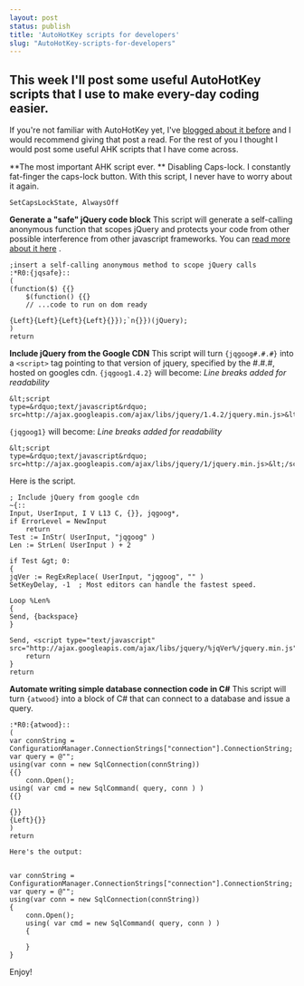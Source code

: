 ```yaml
---
layout: post
status: publish
title: 'AutoHotKey scripts for developers'
slug: "AutoHotKey-scripts-for-developers"
---
```


## This week I'll post some useful AutoHotKey scripts that I use to make every-day coding easier.


If you&#39;re not familiar with AutoHotKey yet, I&#39;ve [blogged about it before][1]  and I would recommend giving that post a read. For the rest of you I thought I would post some useful AHK scripts that I have come across.


**The most important AHK script ever. **
Disabling Caps-lock. I constantly fat-finger the caps-lock button. With this script, I never have to worry about it again.

    SetCapsLockState, AlwaysOff

**Generate a "safe" jQuery code block**
This script will generate a self-calling anonymous function that scopes jQuery and protects your code from other possible interference from other javascript frameworks. You can [read more about it here][2] .

    ;insert a self-calling anonymous method to scope jQuery calls
    :*R0:{jqsafe}::
    (
    (function($) {{} 
        $(function() {{}
        // ...code to run on dom ready

    {Left}{Left}{Left}{Left}{}});`n{}})(jQuery);
    )
    return

**Include jQuery from the Google CDN**
This script will turn `{jqgoog#.#.#}` into a `<script>` tag pointing to that version of jquery, specified by the #.#.#, hosted on googles cdn. `{jqgoog1.4.2}` will become: *Line breaks added for readability*

    &lt;script 
    type=&rdquo;text/javascript&rdquo; 
    src=http://ajax.googleapis.com/ajax/libs/jquery/1.4.2/jquery.min.js>&lt;/script&gt;

`{jqgoog1}` will become: *Line breaks added for readability*

    &lt;script 
    type=&rdquo;text/javascript&rdquo; 
    src=http://ajax.googleapis.com/ajax/libs/jquery/1/jquery.min.js>&lt;/script&gt;

Here is the script.

    ; Include jQuery from google cdn
    ~{::
    Input, UserInput, I V L13 C, {}}, jqgoog*,
    if ErrorLevel = NewInput
        return
    Test := InStr( UserInput, "jqgoog" )
    Len := StrLen( UserInput ) + 2

    if Test &gt; 0:
    {
    jqVer := RegExReplace( UserInput, "jqgoog", "" )
    SetKeyDelay, -1  ; Most editors can handle the fastest speed.

    Loop %Len%
    {
    Send, {backspace}
    }

    Send, <script type="text/javascript" src="http://ajax.googleapis.com/ajax/libs/jquery/%jqVer%/jquery.min.js">&lt;/script&gt;
        return
    }
    return

**Automate writing simple database connection code in C#**
This script will turn `{atwood}` into a block of C# that can connect to a database and issue a query.

    :*R0:{atwood}::
    (
    var connString = ConfigurationManager.ConnectionStrings["connection"].ConnectionString;
    var query = @"";
    using(var conn = new SqlConnection(connString))
    {{}
        conn.Open();
    using( var cmd = new SqlCommand( query, conn ) ) 
    {{}
        
    {}}
    {Left}{}}
    )
    return

    Here's the output:


    var connString = ConfigurationManager.ConnectionStrings["connection"].ConnectionString;
    var query = @"";
    using(var conn = new SqlConnection(connString))
    {
        conn.Open();
        using( var cmd = new SqlCommand( query, conn ) )
        {

        }
    }

Enjoy!


  [1]: http://codeimpossible.com/2010/10/27/autohotkey-an-introduction
  [2]: http://codeimpossible.com/2010/01/13/solving-document-ready-is-not-a-function-and-other-problems
